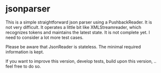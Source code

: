 # jsonparser

This is a simple straightforward json parser using a PushbackReader. It is not very difficult. It operates a little bit like XMLStreamreader, which recognizes tokens and maintains the latest state. It is not complete yet. I need to consider a lot more test cases.

Please be aware that JsonReader is stateless. The minimal required information is kept.

If you want to improve this version, develop tests, build upon this version, .. feel free to do so.
